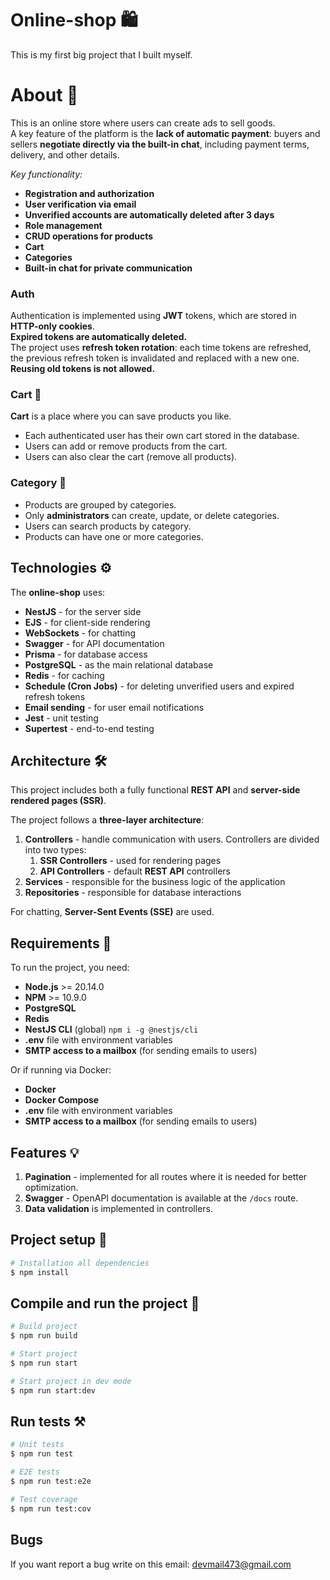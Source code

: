 # Online-shop 🛍️

This is my first big project that I built myself.

# About 📖 

This is an online store where users can create ads to sell goods.  
A key feature of the platform is the **lack of automatic payment**: buyers and sellers **negotiate directly via the built-in chat**, including payment terms, delivery, and other details.

_Key functionality:_

- **Registration and authorization**
- **User verification via email**
- **Unverified accounts are automatically deleted after 3 days**
- **Role management**
- **CRUD operations for products**
- **Cart**
- **Categories**
- **Built-in chat for private communication**

### Auth

Authentication is implemented using **JWT** tokens, which are stored in **HTTP-only cookies**.  
**Expired tokens are automatically deleted.**  
The project uses **refresh token rotation**: each time tokens are refreshed, the previous refresh token is invalidated and replaced with a new one.  
**Reusing old tokens is not allowed.**

### Cart 🛒

**Cart** is a place where you can save products you like.

- Each authenticated user has their own cart stored in the database.
- Users can add or remove products from the cart.
- Users can also clear the cart (remove all products).

### Category 📘

- Products are grouped by categories.
- Only **administrators** can create, update, or delete categories.
- Users can search products by category.
- Products can have one or more categories.

## Technologies ⚙️

The **online-shop** uses:

- **NestJS** - for the server side
- **EJS** - for client-side rendering
- **WebSockets** - for chatting
- **Swagger** - for API documentation
- **Prisma** - for database access
- **PostgreSQL** - as the main relational database
- **Redis** - for caching
- **Schedule (Cron Jobs)** - for deleting unverified users and expired refresh tokens
- **Email sending** - for user email notifications
- **Jest** - unit testing
- **Supertest** - end-to-end testing

## Architecture 🛠️

This project includes both a fully functional **REST API** and **server-side rendered pages (SSR)**.

The project follows a **three-layer architecture**:

1. **Controllers** - handle communication with users. Controllers are divided into two types:
   1. **SSR Controllers** - used for rendering pages
   2. **API Controllers** - default **REST API** controllers
2. **Services** - responsible for the business logic of the application
3. **Repositories** - responsible for database interactions

For chatting, **Server-Sent Events (SSE)** are used.

## Requirements 📖

To run the project, you need:

- **Node.js** >= 20.14.0
- **NPM** >= 10.9.0
- **PostgreSQL**
- **Redis**
- **NestJS CLI** (global) `npm i -g @nestjs/cli`
- **.env** file with environment variables
- **SMTP access to a mailbox** (for sending emails to users)

Or if running via Docker:

- **Docker**
- **Docker Compose**
- **.env** file with environment variables
- **SMTP access to a mailbox** (for sending emails to users)

## Features 💡

1. **Pagination** - implemented for all routes where it is needed for better optimization.
2. **Swagger** - OpenAPI documentation is available at the `/docs` route.
3. **Data validation** is implemented in controllers.

## Project setup 🔧

```bash
# Installation all dependencies
$ npm install
```

## Compile and run the project 🔨

```bash
# Build project
$ npm run build

# Start project
$ npm run start

# Start project in dev mode
$ npm run start:dev
```

## Run tests ⚒️

```bash
# Unit tests
$ npm run test

# E2E tests
$ npm run test:e2e

# Test coverage
$ npm run test:cov
```

## Bugs

If you want report a bug write on this email: devmail473@gmail.com
